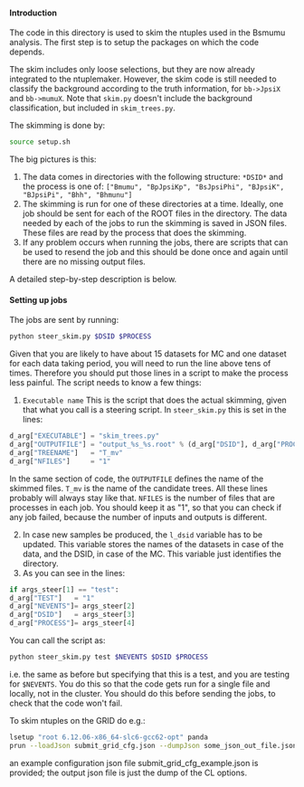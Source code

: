 #### Introduction
The code in this directory is used to skim the ntuples used in the Bsmumu analysis. The first step is to setup the packages on which the code depends.

The skim includes only loose selections, but they are now already integrated to the ntuplemaker. However, the skim code is still needed to classify the background according to the truth information, for `bb->JpsiX` and `bb->mumuX`. Note that `skim.py` doesn't include the background classification, but included in `skim_trees.py`.

The skimming is done by:
```bash
source setup.sh
```
The big pictures is this:
1. The data comes in directories with the following structure:
`*DSID*`
and the process is one of:
`["Bmumu", "BpJpsiKp", "BsJpsiPhi", "BJpsiK", "BJpsiPi", "Bhh", "Bhmunu"]`
2. The skimming is run for one of these directories at a time. Ideally, one job should be sent for each of the ROOT files in the directory. The data needed by each of the jobs to run the skimming is saved in JSON files. These files are read by the process that does the skimming.
3. If any problem occurs when running the jobs, there are scripts that can be used to resend the job and this should be done once and again until there are no missing output files.

A detailed step-by-step description is below.
#### Setting up jobs
The jobs are sent by running:

```bash
python steer_skim.py $DSID $PROCESS
```
Given that you are likely to have about 15 datasets for MC and one dataset for each data taking period, you will need to run the line above tens of times. Therefore you should put those lines in a script to make the process less painful.
The script needs to know a few things:
1. `Executable name` This is the script that does the actual skimming, given that what you call is a steering script. In `steer_skim.py` this is set in the lines:
```python
d_arg["EXECUTABLE"] = "skim_trees.py"
d_arg["OUTPUTFILE"] = "output_%s_%s.root" % (d_arg["DSID"], d_arg["PROCESS"])
d_arg["TREENAME"]   = "T_mv"
d_arg["NFILES"]     = "1" 
```
In the same section of code, the `OUTPUTFILE` defines the name of the skimmed files. `T_mv` is the name of the candidate trees. All these lines probably will always stay like that. `NFILES` is the number of files that are processes in each job. You should keep it as "1", so that you can check if any job failed, because the number of inputs and outputs is different.

2. In case new samples be produced, the `l_dsid` variable has to be updated. This variable stores the names of the datasets in case of the data, and the DSID, in case of the MC. This variable just identifies the directory.
3. As you can see in the lines:
```python
if args_steer[1] == "test":
d_arg["TEST"]   = "1"
d_arg["NEVENTS"]= args_steer[2]
d_arg["DSID"]   = args_steer[3]
d_arg["PROCESS"]= args_steer[4] 
```
You can call the script as:

```bash
python steer_skim.py test $NEVENTS $DSID $PROCESS
```
i.e. the same as before but specifying that this is a test, and you are testing for `$NEVENTS`. You do this so that the code gets run for a single file and locally, not in the cluster. You should do this before sending the jobs, to check that the code won't fail.

To skim ntuples on the GRID do e.g.:
```bash
lsetup "root 6.12.06-x86_64-slc6-gcc62-opt" panda
prun --loadJson submit_grid_cfg.json --dumpJson some_json_out_file.json
```
an example configuration json file submit_grid_cfg_example.json is provided; the output json file is just the dump of the CL options.
